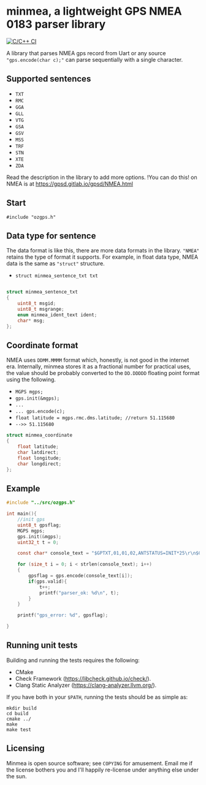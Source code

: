 # minmea, a lightweight GPS NMEA 0183 parser library

[![C/C++ 
CI](https://github.com/kosma/minmea/actions/workflows/c-cpp.yml/badge.svg)](https://github.com/kosma/minmea/actions/workflows/c-cpp.yml)

A library that parses NMEA gps record from Uart or any source ``"gps.encode(char c);"`` can parse sequentially with a single character.

## Supported sentences

* ``TXT``
* ``RMC``
* ``GGA``
* ``GLL``
* ``VTG``
* ``GSA``
* ``GSV``
* ``MSS``
* ``TRF``
* ``STN``
* ``XTE``
* ``ZDA``

Read the description in the library to add more options. !You can do this!
on NMEA is at https://gpsd.gitlab.io/gpsd/NMEA.html

## Start
``#include "ozgps.h" ``

## Data type for sentence

The data format is like this, there are more data formats in the library. ``"NMEA"`` retains the type of format it supports. For example, in float data type, NMEA data is the same as ``"struct"`` structure.

* ``struct minmea_sentence_txt txt``

```c

struct minmea_sentence_txt
{
    uint8_t msgid;
    uint8_t msgrange;
    enum minmea_ident_text ident;
    char* msg;
};

```

## Coordinate format

NMEA uses ``DDMM.MMMM`` format which, honestly, is not good in the internet era. Internally, minmea stores it as a fractional number for practical uses, the value should be probably converted to the ``DD.DDDDD`` floating point format using the following.

* ``MGPS mgps;``
* ``gps.init(&mgps);``
* ``...``
* ``... gps.encode(c);``
* ``float latitude = mgps.rmc.dms.latitude; //return 51.115680``
* ``-->> 51.115680``

```c
struct minmea_coordinate
{
    float latitude;
    char latdirect;
    float longitude;
    char longdirect;
};
```

## Example

```c
#include "../src/ozgps.h"

int main(){
    //init gps
    uint8_t gpsflag;
    MGPS mgps;
    gps.init(&mgps);
    uint32_t t = 0;

    const char* console_text = "$GPTXT,01,01,02,ANTSTATUS=INIT*25\r\n$GPRMC,,V,,,,,,,,,,N*53\r\n$GPVTG,,,,,,,,,N*30\r\n$GPGGA,,,,,,0,00,99.99,,,,,,*48\r\n$GPGSA,A,1,,,,,,,,,,,,,99.99,99.99,99.99*30\r\n$GPGLL,,,,,,V,N*64\r\n$GPXTE,A,A,0.67,L,N*6F\r\n$GPXTE,A,A,0.67,L,N*6f\r\n$GPGGA,123204.00,5106.94086,N,01701.51680,E,1,06,3.86,127.9,M,40.5,M,,*51\r\n$GPGSA,A,3,02,08,09,05,04,26,,,,,,,4.92,3.86,3.05*00\r\n$GPGSV,4,1,13,02,28,259,33,04,12,212,27,05,34,305,30,07,79,138,*7F\r\n$GPGSV,4,2,13,08,51,203,30,09,45,215,28,10,69,197,19,13,47,081,*76\r\n$GPGSV,4,3,13,16,20,040,17,26,08,271,30,28,01,168,18,33,24,219,27*74\r\n$GPGSV,4,4,13,39,31,170,27*40\r\n$GPGLL,5106.94086,N,01701.51680,E,123204.00,A,A*63\r\n$GPRMC,123205.00,A,5106.94085,N,01701.51689,E,0.016,,280214,,,A*7B\r\n$GPVTG,,T,,M,0.016,N,0.030,K,A*27\r\n$GPGST,024603.00,3.2,6.6,4.7,47.3,5.8,5.6,22.0*58\r\n$GPZDA,160012.71,11,03,2004,-1,00*7D\r\nGNGBS,170556.00,3.0,2.9,8.3,,,,*5C\r\n";

    for (size_t i = 0; i < strlen(console_text); i++)
    {
        gpsflag = gps.encode(console_text[i]);
        if(gps.valid){
            t++;
            printf("parser_ok: %d\n", t);
        }
    }

    printf("gps_error: %d", gpsflag);

}

```

## Running unit tests

Building and running the tests requires the following:

* CMake
* Check Framework (https://libcheck.github.io/check/).
* Clang Static Analyzer (https://clang-analyzer.llvm.org/).

If you have both in your ``$PATH``, running the tests should be as simple as:

```
mkdir build
cd build
cmake ../
make
make test
```

## Licensing

Minmea is open source software; see ``COPYING`` for amusement. Email me if the
license bothers you and I'll happily re-license under anything else under the sun.